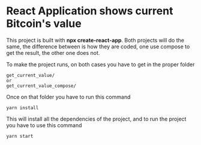 # React Application shows current Bitcoin's value

This project is built with **npx create-react-app**. Both projects will do the same, the difference between is how they are coded, one use compose to get the result, the other one does not.

To make the project runs, on both cases you have to get in the proper folder

```
get_current_value/
or
get_current_value_compose/
```

Once on that folder you have to run this command
```
yarn install
```
This will install all the dependencies of the project, and to run the project you have to use this command
```
yarn start
```
